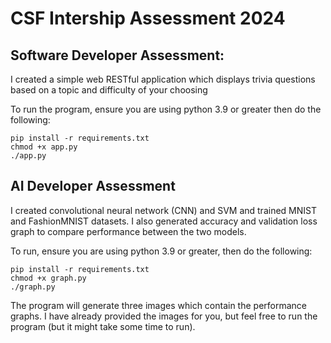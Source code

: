 # CSF Intership Assessment 2024

## Software Developer Assessment:
I created a simple web RESTful application which displays trivia questions based on a topic and difficulty of your choosing

To run the program, ensure you are using python 3.9 or greater then do the following:
```
pip install -r requirements.txt
chmod +x app.py
./app.py
```

## AI Developer Assessment
I created convolutional neural network (CNN) and SVM and trained MNIST and FashionMNIST datasets. I also generated accuracy and validation loss graph to compare performance between the two models.

To run, ensure you are using python 3.9 or greater, then do the following:
```
pip install -r requirements.txt
chmod +x graph.py
./graph.py
```

The program will generate three images which contain the performance graphs. I have already provided the images for you, but feel free to run the program (but it might take some time to run).